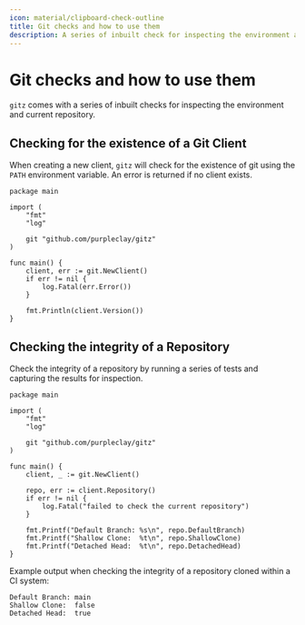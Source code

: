 ```yaml
---
icon: material/clipboard-check-outline
title: Git checks and how to use them
description: A series of inbuilt check for inspecting the environment and current repository
---
```


# Git checks and how to use them

`gitz` comes with a series of inbuilt checks for inspecting the environment and current repository.

## Checking for the existence of a Git Client

When creating a new client, `gitz` will check for the existence of git using the `PATH` environment variable. An error is returned if no client exists.

```{ .go .select linenums="1" }
package main

import (
    "fmt"
    "log"

    git "github.com/purpleclay/gitz"
)

func main() {
    client, err := git.NewClient()
    if err != nil {
        log.Fatal(err.Error())
    }

    fmt.Println(client.Version())
}
```

## Checking the integrity of a Repository

Check the integrity of a repository by running a series of tests and capturing the results for inspection.

```{ .go .select linenums="1" }
package main

import (
    "fmt"
    "log"

    git "github.com/purpleclay/gitz"
)

func main() {
    client, _ := git.NewClient()

    repo, err := client.Repository()
    if err != nil {
        log.Fatal("failed to check the current repository")
    }

    fmt.Printf("Default Branch: %s\n", repo.DefaultBranch)
    fmt.Printf("Shallow Clone:  %t\n", repo.ShallowClone)
    fmt.Printf("Detached Head:  %t\n", repo.DetachedHead)
}
```

Example output when checking the integrity of a repository cloned within a CI system:

```{ .text .no-select .no-copy }
Default Branch: main
Shallow Clone:  false
Detached Head:  true
```
